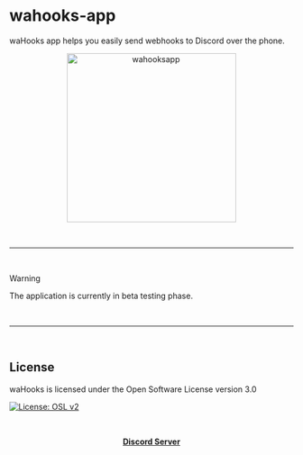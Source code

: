 # wahooks-app
waHooks app helps you easily send webhooks to Discord over the phone.

<p align="center">
  <a href="https://google.com/">
    <img width="300" src="https://media.discordapp.net/attachments/1218206716626341991/1227211124273971261/20240409_135433.png?ex=6627946c&is=66151f6c&hm=f275fd001207acf385991f6f59ece88634799ffa9aead09d94d45d93eb6570ab&" alt="wahooksapp">
  </a>
</p>


<br/>

---

<br/>

> [!WARNING]
> The application is currently in beta testing phase.

<br/>

---

<br/>

License
---
waHooks is licensed under the Open Software License version 3.0

[![License: OSL v2](https://img.shields.io/badge/License-OSL%20v3-blue.svg?style=for-the-badge)](https://github.com/warfdev/wahooks-app/blob/master/LICENSE)


<br/>

<div align = "center">

**[ Discord Server ](https://discord.com/invite/msk8n4ESMT)**

</div>